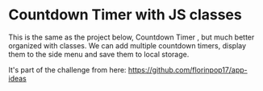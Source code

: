# Countdown Timer with JS classes

This is the same as the project below, Countdown Timer , but much better organized with classes. We can add multiple countdown timers, display them to the side menu and save them to local storage.

It's part of the challenge from here: https://github.com/florinpop17/app-ideas
